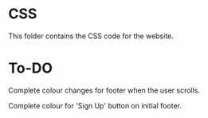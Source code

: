 # CSS
This folder contains the CSS code for the website.

# To-DO

Complete colour changes for footer when the user scrolls.

Complete colour for 'Sign Up' button on initial footer.
